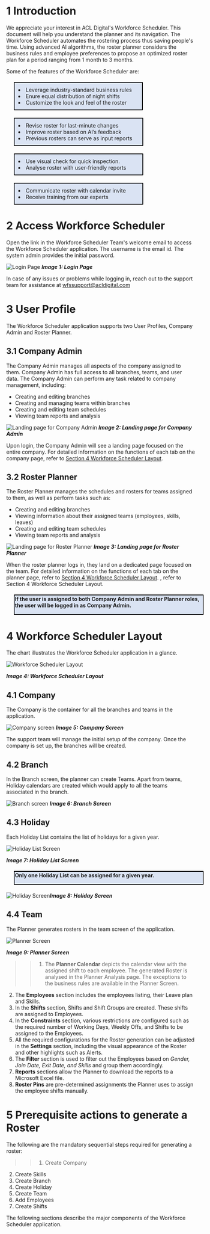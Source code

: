 # 1 Introduction

We appreciate your interest in ACL Digital's Workforce Scheduler. This document will help you understand the planner and its navigation. The Workforce Scheduler automates the rostering process thus saving people's time. Using advanced AI algorithms, the roster planner considers the business rules and employee preferences to propose an optimized roster plan for a period ranging from 1 month to 3 months.

Some of the features of the Workforce Scheduler are:

<div style="background-color: #DAE3F3;border:2px solid black; width: 320px;padding: 10px; border-radius: 1px; margin: 20px";

* Leverage industry-standard business rules
* Enure equal distribution of night shifts
* Customize the look and feel of the roster 
</div>

<div style="background-color: #DAE3F3;border:2px solid black; width: 321px;padding: 10px; border-radius: 1px;margin: 20px";"
   
*	Revise roster for last-minute changes 
*	Improve roster based on AI’s feedback 
*	Previous rosters can serve as input reports 
</div>

<div style="background-color: #DAE3F3;border:2px solid black; width: 321px;padding: 10px; border-radius: 1px;margin: 20px";"

* Use visual check for quick inspection.
* Analyse roster with user-friendly reports
</div>

<div style="background-color: #DAE3F3;border:2px solid black; width: 321px;padding: 10px; border-radius: 1px;margin: 20px";"

* Communicate roster with calendar invite
* Receive training from our experts 
</div>

<!--- End of Section 1 Introduction -->

# 2 Access Workforce Scheduler

Open the link in the Workforce Scheduler Team's welcome email to access the Workforce Scheduler application.
The username is the email id. The system admin provides the initial password.


![](https://sapschedular.blob.core.windows.net/wfs/wfs/Quick%20Start%20Guide%20-%20WFS/Images/Image%201_Login%20Page.png "Login Page")
***Image 1: Login Page***

In case of any issues or problems while logging in, reach out to the support team for assistance at wfssupport@acldigital.com

<!--- End of Section 2 Access Workforce Scheduler -->

# 3 User Profile 
The Workforce Scheduler application supports two User Profiles, Company Admin and Roster Planner.

## 3.1 Company Admin
The Company Admin manages all aspects of the company assigned to them. Company Admin has full access to all branches, teams, and user data.
The Company Admin can perform any task related to company management, including:
>
*	Creating and editing branches
*	Creating and managing teams within branches
*	Creating and editing team schedules
*	Viewing team reports and analysis

![](https://sapschedular.blob.core.windows.net/wfs/wfs/Quick%20Start%20Guide%20-%20WFS/Images/Image%202_Landing%20page%20for%20Company%20Admin.png "Landing page for Company Admin")
***Image 2: Landing page for Company Admin***

Upon login, the Company Admin will see a landing page focused on the entire company.
For detailed information on the functions of each tab on the company page, refer to [Section 4 Workforce Scheduler Layout](https://github.com/jaiacl/Workforce-Scheduler-User-Mnual/blob/main/UserManual_1.md#4-workforce-scheduler-layout).


## 3.2 Roster Planner 
The Roster Planner manages the schedules and rosters for teams assigned to them, as well as perform tasks such as:


* Creating and editing branches
* Viewing information about their assigned teams (employees, skills, leaves)
* Creating and editing team schedules
* Viewing team reports and analysis


![](https://sapschedular.blob.core.windows.net/wfs/wfs/Quick%20Start%20Guide%20-%20WFS/Images/Image%203_Landing%20page%20for%20Roster%20Planner.png "Landing page for Roster Planner")
***Image 3: Landing page for Roster Planner***

When the roster planner logs in, they land on a dedicated page focused on the team.
For detailed information on the functions of each tab on the planner page, refer to [Section 4 Workforce Scheduler Layout](https://github.com/jaiacl/Workforce-Scheduler-User-Mnual/blob/main/UserManual_1.md#4-workforce-scheduler-layout).
, refer to Section 4 Workforce Scheduler Layout.

<div style="background-color: #DAE3F3;;border:2px solid black; width: 500px;padding: 1px; border-radius: 1px; margin: 20px";

<p><b>If the user is assigned to both Company Admin and Roster Planner roles, the user will be logged in as Company Admin.</b></p>
</div>


<!--- End of Section 3 User Profile   -->

# 4 Workforce Scheduler Layout 
The chart illustrates the Workforce Scheduler application in a glance.

![](https://sapschedular.blob.core.windows.net/wfs/wfs/Quick%20Start%20Guide%20-%20WFS/Images/Image%204_Workforce%20Scheduler%20Layout.png "Workforce Scheduler Layout")

***Image 4: Workforce Scheduler Layout***

## 4.1 Company
The Company is the container for all the branches and teams in the application.

![](https://sapschedular.blob.core.windows.net/wfs/wfs/Quick%20Start%20Guide%20-%20WFS/Images/Image%205_Company%20screen.png "Company screen")
***Image 5: Company Screen***

The support team will manage the initial setup of the company. Once the company is set up, the branches will be created.

## 4.2 Branch
In the Branch screen, the planner can create Teams. Apart from teams, Holiday calendars are created which would apply to all the teams associated in the branch.

![](https://sapschedular.blob.core.windows.net/wfs/wfs/Quick%20Start%20Guide%20-%20WFS/Images/Image%206_Branch%20screen.png "Branch screen")
***Image 6: Branch Screen***


## 4.3 Holiday
Each Holiday List contains the list of holidays for a given year.

![](https://sapschedular.blob.core.windows.net/wfs/wfs/Quick%20Start%20Guide%20-%20WFS/Images/mage%207_Holiday%20List%20screen.png "Holiday List Screen")

***Image 7: Holiday List Screen***

<div style="background-color: #DAE3F3;;border:2px solid black; width: 500px;padding: 1px; border-radius: 1px; margin: 20px";

<p><b>Only one Holiday List can be assigned for a given year.</b></p>
</div>

![](https://sapschedular.blob.core.windows.net/wfs/wfs/Quick%20Start%20Guide%20-%20WFS/Images/Image%208_Holiday%20screen.png "Holiday Screen")***Image 8: Holiday Screen***


## 4.4 Team
The Planner generates rosters in the team screen of the application.

![](https://sapschedular.blob.core.windows.net/wfs/wfs/Quick%20Start%20Guide%20-%20WFS/Images/Image%209_Planner%20Screen.png "Planner Screen")

***Image 9: Planner Screen***

>>1. The **Planner Calendar** depicts the calendar view with the assigned shift to each employee. The generated Roster is analysed in the Planner Analysis page. The exceptions to the business rules are available in the Planner Screen.
2. The **Employees** section includes the employees listing, their Leave plan and Skills.
3.	In the **Shifts** section, Shifts and Shift Groups are created. These shifts are assigned to Employees.
4.	In the **Constraints** section, various restrictions are configured such as the required number of Working Days, Weekly Offs, and Shifts to be assigned to the Employees.
5.	All the required configurations for the Roster generation can be adjusted in the **Settings** section, including the visual appearance of the Roster and other highlights such as Alerts.
6.	The **Filter** section is used to filter out the Employees based on *Gender, Join Date, Exit Date, and Skills* and group them accordingly.
7.	**Reports** sections allow the Planner to download the reports to a Microsoft Excel file.
8.	**Roster Pins** are pre-determined assignments the Planner uses to assign the employee shifts manually.

<!--- End of Section 4 Workforce Scheduler Layout  -->


# 5 Prerequisite actions to generate a Roster
The following are the mandatory sequential steps required for generating a roster:
>>1.	Create Company 
2.	Create Skills
3.	Create Branch
4.	Create Holiday
5.	Create Team
6.	Add Employees
7.	Create Shifts

The following sections describe the major components of the Workforce Scheduler application.

